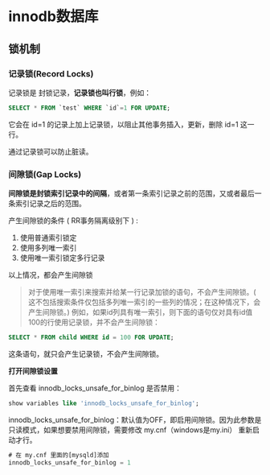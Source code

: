 # innodb数据库

## 锁机制

### 记录锁(Record Locks)

记录锁是 封锁记录，**记录锁也叫行锁**，例如：

```sql
SELECT * FROM `test` WHERE `id`=1 FOR UPDATE;
```

它会在 id=1 的记录上加上记录锁，以阻止其他事务插入，更新，删除 id=1 这一行。

通过记录锁可以防止脏读。

### 间隙锁(Gap Locks)

**间隙锁是封锁索引记录中的间隔**，或者第一条索引记录之前的范围，又或者最后一条索引记录之后的范围。

产生间隙锁的条件 ( RR事务隔离级别下 ) : 

1. 使用普通索引锁定
2. 使用多列唯一索引
3. 使用唯一索引锁定多行记录

以上情况，都会产生间隙锁

> 对于使用唯一索引来搜索并给某一行记录加锁的语句，不会产生间隙锁。( 这不包括搜索条件仅包括多列唯一索引的一些列的情况；在这种情况下，会产生间隙锁。) 例如，如果id列具有唯一索引，则下面的语句仅对具有id值100的行使用记录锁，并不会产生间隙锁：

```sql
SELECT * FROM child WHERE id = 100 FOR UPDATE;
```

这条语句，就只会产生记录锁，不会产生间隙锁。

**打开间隙锁设置**

首先查看 innodb_locks_unsafe_for_binlog 是否禁用：

```sql
show variables like 'innodb_locks_unsafe_for_binlog';
```

innodb_locks_unsafe_for_binlog：默认值为OFF，即启用间隙锁。因为此参数是只读模式，如果想要禁用间隙锁，需要修改 my.cnf（windows是my.ini） 重新启动才行。

```sql
# 在 my.cnf 里面的[mysqld]添加
innodb_locks_unsafe_for_binlog = 1
```